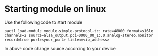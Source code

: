 # Starting module on linux

Use the following code to start module

`pactl load-module module-simple-protocol-tcp rate=48000 format=s16le channels=2
source=alsa_output.pci-0000_00_1b.0.analog-stereo.monitor record=true
port=<your_port> listen=<ip_address>`

In above code change source according to your device